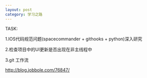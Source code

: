 ```yaml
---
layout: post
category: 学习之路
---
```


TASK:

1.IOS代码规范问题(spacecommander + githooks + python)深入研究

2.检查项目中的UI更新是否出现在非主线程中

3.git 工作流

http://blog.jobbole.com/76847/